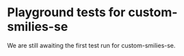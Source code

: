# Playground tests for custom-smilies-se
We are still awaiting the first test run for custom-smilies-se.
